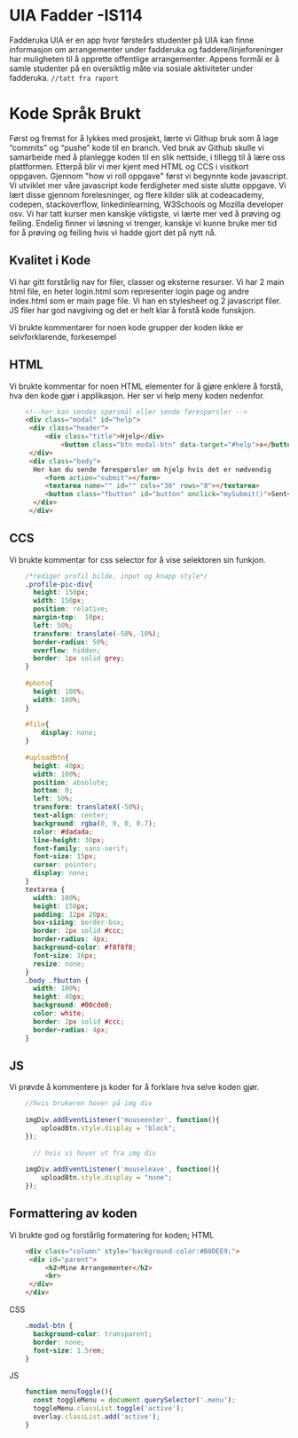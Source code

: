 # UIA Fadder -IS114

Fadderuka UIA er en app hvor førsteårs studenter på UIA kan finne informasjon om
arrangementer under fadderuka og faddere/linjeforeninger har muligheten til å opprette
offentlige arrangementer. Appens formål er å samle studenter på en oversiktlig måte via
sosiale aktiviteter under fadderuka.  `//tatt fra raport`


# Kode Språk Brukt
Først og fremst for å lykkes med prosjekt, lærte vi Githup bruk som å lage “commits” og “pushe” kode til en branch. Ved bruk av Github skulle vi samarbeide med å planlegge koden til en slik nettside, i tillegg til å lære oss plattformen. Etterpå blir vi mer kjent med HTML og CCS i visitkort oppgaven. Gjennom "how vi roll oppgave" først vi begynnte kode javascript. Vi utviklet mer våre javascript kode ferdigheter med siste slutte oppgave. Vi lært disse gjennom forelesninger, og flere kilder slik at codeacademy, codepen, stackoverflow, linkedinlearning, W3Schools og Mozilla developer osv. Vi har tatt kurser men kanskje viktigste, vi lærte mer ved å prøving og feiling. Endelig finner vi løsning vi trenger, kanskje vi kunne bruke mer tid for å prøving og feiling hvis vi hadde gjort det på nytt nå.

## Kvalitet i Kode
Vi har gitt forstårlig nav for filer, classer og eksterne resurser. 
Vi har 2 main html file, en heter login.html som representer login page og andre index.html som er main page file. Vi han en stylesheet og 2 javascript filer. JS filer har god navgiving og det er helt klar å forstå kode funskjon. 
 
Vi brukte kommentarer for noen kode grupper der koden ikke er selvforklarende, forkesempel

## HTML
Vi brukte kommentar for noen HTML elementer for å gjøre enklere å forstå, hva den kode gjør i applikasjon.
Her ser vi help meny koden nedenfor. 
```html
    <!--her kan sendes spørsmål eller sende førespørsler -->  
    <div class="modal" id="help">  
     <div class="header">  
	     <div class="title">Hjelp</div>  
		     <button class="btn modal-btn" data-target="#help">x</button>  
     </div> 
     <div class="body">  
      Her kan du sende førespørsler om hjelp hvis det er nødvendig  
	     <form action="submit"></form>  
	     <textarea name="" id="" cols="30" rows="8"></textarea>  
	     <button class="fbutton" id="button" onclick="mySubmit()">Sent</button>  
	  </div>
     </div> 
```
## CCS
Vi brukte kommentar for css selector for å vise selektoren sin funkjon.
```css
    /*rediger profil bilde, input og knapp style*/  
    .profile-pic-div{  
      height: 150px;  
      width: 150px;  
      position: relative;  
      margin-top:  10px;  
      left: 50%;  
      transform: translate(-50%,-10%);  
      border-radius: 50%;  
      overflow: hidden;  
      border: 1px solid grey;  
    }  
      
    #photo{  
      height: 100%;  
      width: 100%;  
    }  
      
    #file{  
        display: none;  
    }  
      
    #uploadBtn{  
      height: 40px;  
      width: 100%;  
      position: absolute;  
      bottom: 0;  
      left: 50%;  
      transform: translateX(-50%);  
      text-align: center;  
      background: rgba(0, 0, 0, 0.7);  
      color: #dadada;  
      line-height: 30px;  
      font-family: sans-serif;  
      font-size: 15px;  
      cursor: pointer;  
      display: none;  
    }  
    textarea {  
      width: 100%;  
      height: 150px;  
      padding: 12px 20px;  
      box-sizing: border-box;  
      border: 2px solid #ccc;  
      border-radius: 4px;  
      background-color: #f8f8f8;  
      font-size: 16px;  
      resize: none;  
    }  
    .body .fbutton {  
      width: 100%;  
      height: 40px;  
      background: #00cde0;  
      color: white;  
      border: 2px solid #ccc;  
      border-radius: 4px;  
    }
```
## JS
Vi prøvde å kommentere js koder for å forklare hva selve koden gjør.
```javascript
    //hvis brukeren hover på img div  
      
    imgDiv.addEventListener('mouseenter', function(){  
        uploadBtn.style.display = "block";  
    });  
      
      // hvis vi hover ut fra img div  
      
    imgDiv.addEventListener('mouseleave', function(){  
        uploadBtn.style.display = "none";  
    });
```

## Formattering av koden 
Vi brukte god og forstårlig formatering for koden;
HTML
```html
    <div class="column" style="background-color:#B0DEE9;">  
     <div id="parent">  
	     <h2>Mine Arrangementer</h2>  
	     <br> 
     </div>
    </div>
```

CSS
```css
    .modal-btn {  
      background-color: transparent;  
      border: none;  
      font-size: 1.5rem;  
    }
```

JS
```javascript
    function menuToggle(){  
      const toggleMenu = document.querySelector('.menu');  
      toggleMenu.classList.toggle('active');  
      overlay.classList.add('active');  
    }
```
